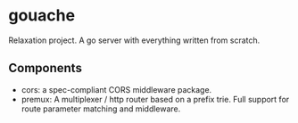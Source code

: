 # gouache

Relaxation project. A go server with everything written from scratch.

## Components

- cors: a spec-compliant CORS middleware package.
- premux: A multiplexer / http router based on a prefix trie. Full support for route parameter matching and middleware.

